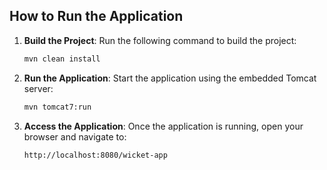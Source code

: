 ## How to Run the Application

1. **Build the Project**:
   Run the following command to build the project:
   ```bash
   mvn clean install
   ```

2. **Run the Application**:
   Start the application using the embedded Tomcat server:
   ```bash
   mvn tomcat7:run
   ```

3. **Access the Application**:
   Once the application is running, open your browser and navigate to:
   ```
   http://localhost:8080/wicket-app
   ```
